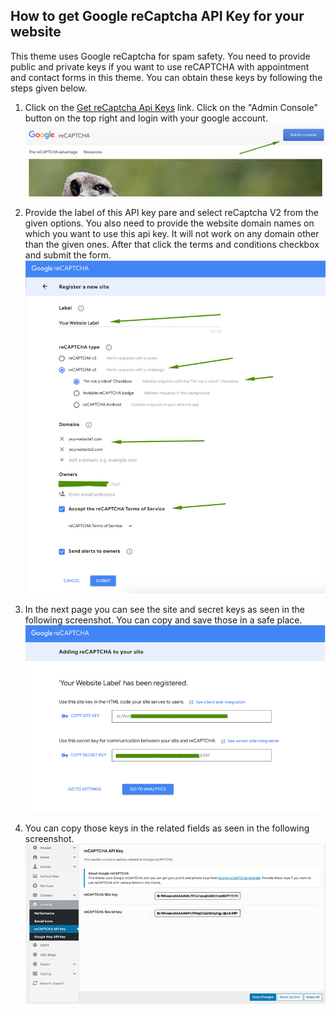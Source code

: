 ## How to get Google reCaptcha API Key for your website

This theme uses Google reCaptcha for spam safety. You need to provide public and private keys if you want to use reCAPTCHA with appointment and contact forms in this theme. You can obtain these keys by following the steps given below.

1. Click on the [Get reCaptcha Api Keys](https://www.google.com/recaptcha/intro/index.html) link. Click on the "Admin Console" button on the top right and login with your google account.
![Admin Login](images/recaptcha/admin-login.jpg)

2. Provide the label of this API key pare and select reCaptcha V2 from the given options. You also need to provide the website domain names on which you want to use this api key. It will not work on any domain other than the given ones. After that click the terms and conditions checkbox and submit the form.
![Config](images/recaptcha/config.jpg)

3. In the next page you can see the site and secret keys as seen in the following screenshot. You can copy and save those in a safe place.
![Get Keys](images/recaptcha/get-keys.jpg)

4. You can copy those keys in the related fields as seen in the following screenshot.
![Enter Keys](images/recaptcha/provide-keys.jpg)